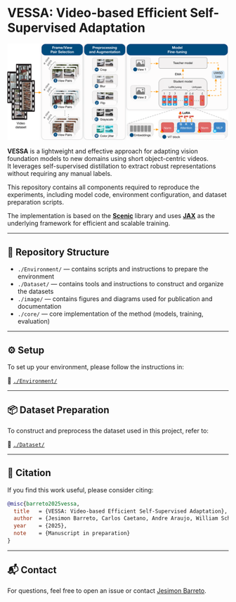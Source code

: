 # VESSA: Video-based Efficient Self-Supervised Adaptation

![VESSA Pipeline](./images/vessa_pipeline.png)

**VESSA** is a lightweight and effective approach for adapting vision foundation models to new domains using short object-centric videos.  
It leverages self-supervised distillation to extract robust representations without requiring any manual labels.

This repository contains all components required to reproduce the experiments, including model code, environment configuration, and dataset preparation scripts.

The implementation is based on the **[Scenic](https://github.com/google-research/scenic)** library and uses **[JAX](https://github.com/google/jax)** as the underlying framework for efficient and scalable training.

---

## 📁 Repository Structure

- `./Environment/` — contains scripts and instructions to prepare the environment  
- `./Dataset/` — contains tools and instructions to construct and organize the datasets  
- `./image/` — contains figures and diagrams used for publication and documentation  
- `./core/` — core implementation of the method (models, training, evaluation)

---

## ⚙️ Setup

To set up your environment, please follow the instructions in:

📂 [`./Environment/`](./Environment/)

---

## 📦 Dataset Preparation

To construct and preprocess the dataset used in this project, refer to:

📂 [`./Dataset/`](./Dataset/)

---

## 📜 Citation

If you find this work useful, please consider citing:

```bibtex
@misc{barreto2025vessa,
  title   = {VESSA: Video-based Efficient Self-Supervised Adaptation},
  author  = {Jesimon Barreto, Carlos Caetano, Andre Araujo, William Schwartz},
  year    = {2025},
  note    = {Manuscript in preparation}
}
```

---

## 📬 Contact

For questions, feel free to open an issue or contact [Jesimon Barreto](https://github.com/jesimonbarreto).
